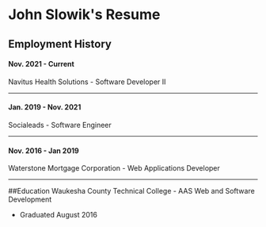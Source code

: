 # John Slowik's Resume
## Employment History
#### Nov. 2021 - Current
Navitus Health Solutions - Software Developer II
___

#### Jan. 2019 - Nov. 2021
Socialeads - Software Engineer
___

#### Nov. 2016 - Jan 2019
Waterstone Mortgage Corporation - Web Applications Developer
___

##Education
Waukesha County Technical College - AAS Web and Software Development
 - Graduated August 2016
